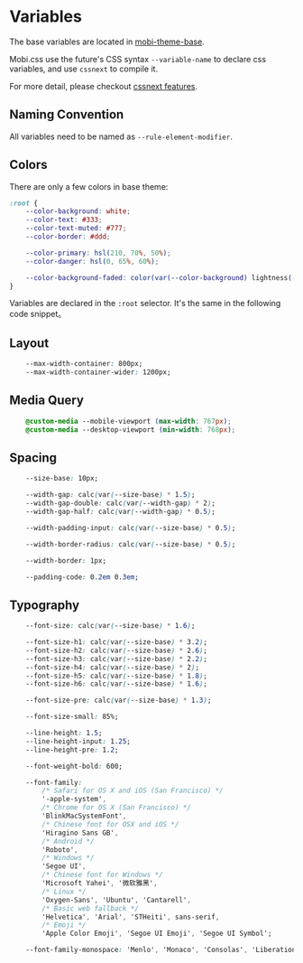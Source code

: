 # Variables

The base variables are located in [mobi-theme-base](https://github.com/mobi-css/mobi.css/tree/master/packages/mobi-theme-base).

Mobi.css use the future's CSS syntax `--variable-name` to declare css variables, and use `cssnext` to compile it.

For more detail, please checkout [cssnext features](http://cssnext.io/features/).

## Naming Convention

All variables need to be named as `--rule-element-modifier`.

## Colors

There are only a few colors in base theme:

```css
:root {
    --color-background: white;
    --color-text: #333;
    --color-text-muted: #777;
    --color-border: #ddd;

    --color-primary: hsl(210, 70%, 50%);
    --color-danger: hsl(0, 65%, 60%);

    --color-background-faded: color(var(--color-background) lightness(-5%));
}
```

Variables are declared in the `:root` selector. It's the same in the following code snippet。

## Layout

```css
    --max-width-container: 800px;
    --max-width-container-wider: 1200px;
```

## Media Query

```css
    @custom-media --mobile-viewport (max-width: 767px);
    @custom-media --desktop-viewport (min-width: 768px);
```

## Spacing

```css
    --size-base: 10px;

    --width-gap: calc(var(--size-base) * 1.5);
    --width-gap-double: calc(var(--width-gap) * 2);
    --width-gap-half: calc(var(--width-gap) * 0.5);

    --width-padding-input: calc(var(--size-base) * 0.5);

    --width-border-radius: calc(var(--size-base) * 0.5);

    --width-border: 1px;

    --padding-code: 0.2em 0.3em;

```

## Typography

```css
    --font-size: calc(var(--size-base) * 1.6);

    --font-size-h1: calc(var(--size-base) * 3.2);
    --font-size-h2: calc(var(--size-base) * 2.6);
    --font-size-h3: calc(var(--size-base) * 2.2);
    --font-size-h4: calc(var(--size-base) * 2);
    --font-size-h5: calc(var(--size-base) * 1.8);
    --font-size-h6: calc(var(--size-base) * 1.6);

    --font-size-pre: calc(var(--size-base) * 1.3);

    --font-size-small: 85%;

    --line-height: 1.5;
    --line-height-input: 1.25;
    --line-height-pre: 1.2;

    --font-weight-bold: 600;

    --font-family:
        /* Safari for OS X and iOS (San Francisco) */
        '-apple-system',
        /* Chrome for OS X (San Francisco) */
        'BlinkMacSystemFont',
        /* Chinese font for OSX and iOS */
        'Hiragino Sans GB',
        /* Android */
        'Roboto',
        /* Windows */
        'Segoe UI',
        /* Chinese font for Windows */
        'Microsoft Yahei', '微软雅黑',
        /* Linux */
        'Oxygen-Sans', 'Ubuntu', 'Cantarell',
        /* Basic web fallback */
        'Helvetica', 'Arial', 'STHeiti', sans-serif,
        /* Emoji */
        'Apple Color Emoji', 'Segoe UI Emoji', 'Segoe UI Symbol';

    --font-family-monospace: 'Menlo', 'Monaco', 'Consolas', 'Liberation Mono', 'Courier New', monospace;
```
